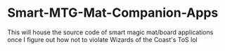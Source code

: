 # Smart-MTG-Mat-Companion-Apps
This will house the source code of smart magic mat/board applications once I figure out how not to violate Wizards of the Coast's ToS lol
